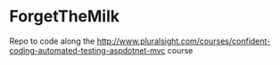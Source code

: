 # ForgetTheMilk
Repo to code along the http://www.pluralsight.com/courses/confident-coding-automated-testing-aspdotnet-mvc course
